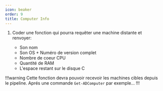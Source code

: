 ```yaml
---
icon: beaker
order: 9
title: Computer Info
---
```


1. Coder une fonction qui pourra requêter une machine distante et renvoyer:

   - Son nom
   - Son OS + Numéro de version complet
   - Nombre de coeur CPU
   - Quantité de RAM
   - L'espace restant sur le disque C

!!!warning
Cette fonction devra pouvoir recevoir les machines cibles depuis le pipeline. Aprés une commande `Get-ADComputer` par exemple...
!!!